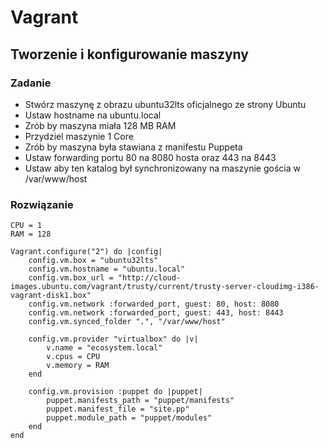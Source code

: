 # Vagrant

## Tworzenie i konfigurowanie maszyny

### Zadanie

- Stwórz maszynę z obrazu ubuntu32lts oficjalnego ze strony Ubuntu
- Ustaw hostname na ubuntu.local
- Zrób by maszyna miała 128 MB RAM
- Przydziel maszynie 1 Core
- Zrób by maszyna była stawiana z manifestu Puppeta
- Ustaw forwarding portu 80 na 8080 hosta oraz 443 na 8443
- Ustaw aby ten katalog był synchronizowany na maszynie gościa w /var/www/host

### Rozwiązanie

```Vagrantfile
CPU = 1
RAM = 128

Vagrant.configure("2") do |config|
	config.vm.box = "ubuntu32lts"
	config.vm.hostname = "ubuntu.local"
	config.vm.box_url = "http://cloud-images.ubuntu.com/vagrant/trusty/current/trusty-server-cloudimg-i386-vagrant-disk1.box"
	config.vm.network :forwarded_port, guest: 80, host: 8080
	config.vm.network :forwarded_port, guest: 443, host: 8443
	config.vm.synced_folder ".", "/var/www/host"

	config.vm.provider "virtualbox" do |v|
	    v.name = "ecosystem.local"
	    v.cpus = CPU
		v.memory = RAM
	end

	config.vm.provision :puppet do |puppet|
		puppet.manifests_path = "puppet/manifests"
		puppet.manifest_file = "site.pp"
		puppet.module_path = "puppet/modules"
	end
end
```
